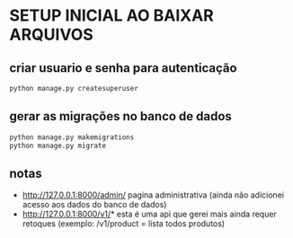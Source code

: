 # SETUP INICIAL AO BAIXAR ARQUIVOS

## criar usuario e senha para autenticação

```sh
python manage.py createsuperuser
```

## gerar as migrações no banco de dados

```sh
python manage.py makemigrations
python manage.py migrate
```

## notas

- http://127.0.0.1:8000/admin/ pagina administrativa (ainda não adicionei acesso aos dados do banco de dados)
- http://127.0.0.1:8000/v1/* esta é uma api que gerei mais ainda requer retoques (exemplo: /v1/product = lista todos produtos)
